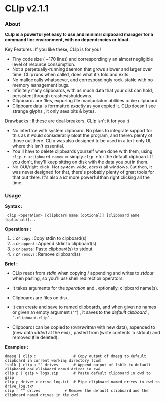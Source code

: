 # CLIp v2.1.1

### About

**CLIp  is a powerful yet easy to use and minimal clipboard manager for a command line environment, with no dependencies or bloat.**

Key Features : If you like these, CLIp is for you !
- Tiny code size ( ~170 lines) and correspondingly an almost negligible level of resource consumption.
- Not a perpetually-running daemon that grows slower and larger over time.  CLIp runs when called, does what it's told and exits.
- No malloc calls whatsoever, and correspondingly rock-stable with no memory management bugs.
- Infinitely many clipboards, with as much data that your disk can hold, persistent through crashes/shutdowns.
- Clipboards are files, exposing file manipulation abilities to the clipboard.
- Clipboard data is forrmatted *exactly* as you copied it. CLIp doesn't see strange glyphs , it only sees bits & bytes.

Drawbacks : If these are deal-breakers, CLIp isn't it for you :(
- No interface with system clipboard. No plans to integrate support for this as it would considerably bloat the program, and there's plenty of those out there.
CLIp was also designed to be used in a text-only UI, where this isn't essential.
- You'll have to delete clipboards yourself when done with them, using `clip r <clipboard_name>` or simply `clip r` for the default clipboard.
If you don't, they'll keep sitting on disk with the data you put in them.
- No GUI/right-click. Not system-wide, across all windows. But then, it was never designed for that, there's probably plenty of great tools for that out there. It's also a *lot* more powerful than right clicking all the time.

### Usage

**Syntax :** 

` clip <operation> [clipboard name (optional)] [clipboard name (optional)]...`

**Operations :**

1. `c` _or_ `copy`   : Copy stdin to clipboard(s)
2. `a` _or_ `append` : Append stdin to clipboard(s)
3. `p` _or_ `paste`  : Paste clipboard(s) to stdout
4. `r` _or_ `remove` : Remove clipboard(s)

**Brief :**

- CLIp reads from _stdin_ when copying / appending and writes to _stdout_ when pasting, so you'll use shell redirection operators.

- It takes arguments for the _operation_ and , optionally, clipboard name(s).

- Clipboards are files on disk.

- It can create and save to named clipboards, and when given no names or given an empty argument (`""`) , it saves to the _default clipboard_ , "`.clipboard.clip`" .
- Clipboards can be copied to (_overwritten_ with new data), appended to (new data _added_ at the end) , pasted from (write contents to stdout) and removed (file deleted).

**Examples :**
```
dmesg | clip c                 # Copy output of dmesg to default clipboard in current working directory (cwd)
lsblk | clip a "" drives       # Append output of lsblk to default clipboard and clipboard named drives in cwd
clip p | gzip > logs.zip       # Paste default clipboard in cwd to gzip
clip p drives > drive_log.txt  # Pipe clipboard named drives in cwd to drive_log.txt 
clip r "" drives	       # Remove the default clipboard and the clipboard named drives in the cwd
```
